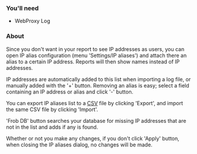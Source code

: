 ### You'll need ###
  * WebProxy Log


### About ###
Since you don't want in your report to see IP addresses as users, you can open IP alias configuration (menu 'Settings/IP aliases') and attach there an alias to a certain IP address. Reports will then show names instead of IP addresses.

IP addresses are automatically added to this list when importing a log file, or manually added with the '+' button. Removing an alias is easy; select a field containing an IP address or alias and click '-' button.

You can export IP aliases list to a [CSV](http://en.wikipedia.org/wiki/Comma-separated_values) file by clicking 'Export', and import the same CSV file by clicking 'Import'.

'Frob DB' button searches your database for missing IP addresses that are not in the list and adds if any is found.

Whether or not you make any changes, if you don't click 'Apply' button, when closing the IP aliases dialog, no changes will be made.